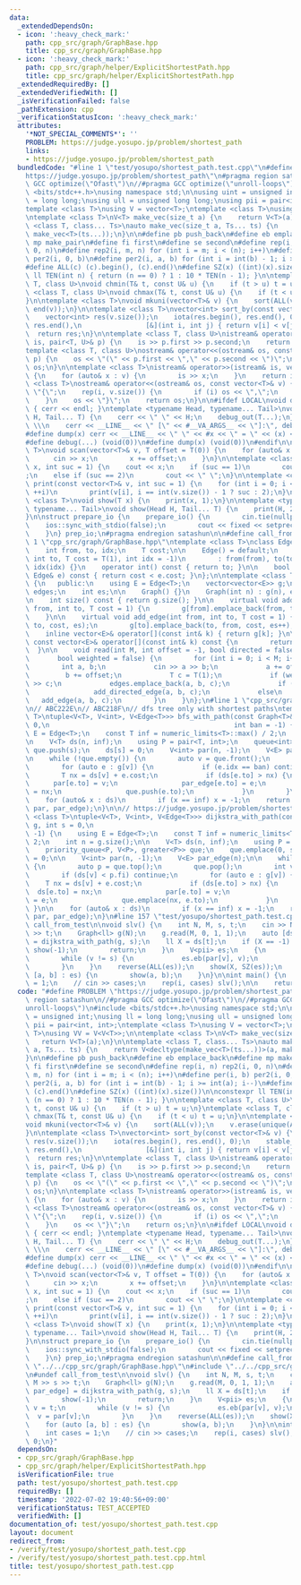 ```yaml
---
data:
  _extendedDependsOn:
  - icon: ':heavy_check_mark:'
    path: cpp_src/graph/GraphBase.hpp
    title: cpp_src/graph/GraphBase.hpp
  - icon: ':heavy_check_mark:'
    path: cpp_src/graph/helper/ExplicitShortestPath.hpp
    title: cpp_src/graph/helper/ExplicitShortestPath.hpp
  _extendedRequiredBy: []
  _extendedVerifiedWith: []
  _isVerificationFailed: false
  _pathExtension: cpp
  _verificationStatusIcon: ':heavy_check_mark:'
  attributes:
    '*NOT_SPECIAL_COMMENTS*': ''
    PROBLEM: https://judge.yosupo.jp/problem/shortest_path
    links:
    - https://judge.yosupo.jp/problem/shortest_path
  bundledCode: "#line 1 \"test/yosupo/shortest_path.test.cpp\"\n#define PROBLEM \"\
    https://judge.yosupo.jp/problem/shortest_path\"\n#pragma region satashun\n//#pragma\
    \ GCC optimize(\"Ofast\")\n//#pragma GCC optimize(\"unroll-loops\")\n#include\
    \ <bits/stdc++.h>\nusing namespace std;\n\nusing uint = unsigned int;\nusing ll\
    \ = long long;\nusing ull = unsigned long long;\nusing pii = pair<int, int>;\n\
    template <class T>\nusing V = vector<T>;\ntemplate <class T>\nusing VV = V<V<T>>;\n\
    \ntemplate <class T>\nV<T> make_vec(size_t a) {\n    return V<T>(a);\n}\n\ntemplate\
    \ <class T, class... Ts>\nauto make_vec(size_t a, Ts... ts) {\n    return V<decltype(make_vec<T>(ts...))>(a,\
    \ make_vec<T>(ts...));\n}\n\n#define pb push_back\n#define eb emplace_back\n#define\
    \ mp make_pair\n#define fi first\n#define se second\n#define rep(i, n) rep2(i,\
    \ 0, n)\n#define rep2(i, m, n) for (int i = m; i < (n); i++)\n#define per(i, b)\
    \ per2(i, 0, b)\n#define per2(i, a, b) for (int i = int(b) - 1; i >= int(a); i--)\n\
    #define ALL(c) (c).begin(), (c).end()\n#define SZ(x) ((int)(x).size())\n\nconstexpr\
    \ ll TEN(int n) { return (n == 0) ? 1 : 10 * TEN(n - 1); }\n\ntemplate <class\
    \ T, class U>\nvoid chmin(T& t, const U& u) {\n    if (t > u) t = u;\n}\ntemplate\
    \ <class T, class U>\nvoid chmax(T& t, const U& u) {\n    if (t < u) t = u;\n\
    }\n\ntemplate <class T>\nvoid mkuni(vector<T>& v) {\n    sort(ALL(v));\n    v.erase(unique(ALL(v)),\
    \ end(v));\n}\n\ntemplate <class T>\nvector<int> sort_by(const vector<T>& v) {\n\
    \    vector<int> res(v.size());\n    iota(res.begin(), res.end(), 0);\n    stable_sort(res.begin(),\
    \ res.end(),\n                [&](int i, int j) { return v[i] < v[j]; });\n  \
    \  return res;\n}\n\ntemplate <class T, class U>\nistream& operator>>(istream&\
    \ is, pair<T, U>& p) {\n    is >> p.first >> p.second;\n    return is;\n}\n\n\
    template <class T, class U>\nostream& operator<<(ostream& os, const pair<T, U>&\
    \ p) {\n    os << \"(\" << p.first << \",\" << p.second << \")\";\n    return\
    \ os;\n}\n\ntemplate <class T>\nistream& operator>>(istream& is, vector<T>& v)\
    \ {\n    for (auto& x : v) {\n        is >> x;\n    }\n    return is;\n}\n\ntemplate\
    \ <class T>\nostream& operator<<(ostream& os, const vector<T>& v) {\n    os <<\
    \ \"{\";\n    rep(i, v.size()) {\n        if (i) os << \",\";\n        os << v[i];\n\
    \    }\n    os << \"}\";\n    return os;\n}\n\n#ifdef LOCAL\nvoid debug_out()\
    \ { cerr << endl; }\ntemplate <typename Head, typename... Tail>\nvoid debug_out(Head\
    \ H, Tail... T) {\n    cerr << \" \" << H;\n    debug_out(T...);\n}\n#define debug(...)\
    \ \\\n    cerr << __LINE__ << \" [\" << #__VA_ARGS__ << \"]:\", debug_out(__VA_ARGS__)\n\
    #define dump(x) cerr << __LINE__ << \" \" << #x << \" = \" << (x) << endl\n#else\n\
    #define debug(...) (void(0))\n#define dump(x) (void(0))\n#endif\n\ntemplate <class\
    \ T>\nvoid scan(vector<T>& v, T offset = T(0)) {\n    for (auto& x : v) {\n  \
    \      cin >> x;\n        x += offset;\n    }\n}\n\ntemplate <class T>\nvoid print(T\
    \ x, int suc = 1) {\n    cout << x;\n    if (suc == 1)\n        cout << \"\\n\"\
    ;\n    else if (suc == 2)\n        cout << \" \";\n}\n\ntemplate <class T>\nvoid\
    \ print(const vector<T>& v, int suc = 1) {\n    for (int i = 0; i < v.size();\
    \ ++i)\n        print(v[i], i == int(v.size()) - 1 ? suc : 2);\n}\n\ntemplate\
    \ <class T>\nvoid show(T x) {\n    print(x, 1);\n}\n\ntemplate <typename Head,\
    \ typename... Tail>\nvoid show(Head H, Tail... T) {\n    print(H, 2);\n    show(T...);\n\
    }\n\nstruct prepare_io {\n    prepare_io() {\n        cin.tie(nullptr);\n    \
    \    ios::sync_with_stdio(false);\n        cout << fixed << setprecision(10);\n\
    \    }\n} prep_io;\n#pragma endregion satashun\n\n#define call_from_test\n#line\
    \ 1 \"cpp_src/graph/GraphBase.hpp\"\ntemplate <class T>\nclass Edge {\n   public:\n\
    \    int from, to, idx;\n    T cost;\n\n    Edge() = default;\n    Edge(int from,\
    \ int to, T cost = T(1), int idx = -1)\n        : from(from), to(to), cost(cost),\
    \ idx(idx) {}\n    operator int() const { return to; }\n\n    bool operator<(const\
    \ Edge& e) const { return cost < e.cost; }\n};\n\ntemplate <class T>\nclass Graph\
    \ {\n   public:\n    using E = Edge<T>;\n    vector<vector<E>> g;\n    vector<E>\
    \ edges;\n    int es;\n\n    Graph() {}\n    Graph(int n) : g(n), edges(0), es(0){};\n\
    \n    int size() const { return g.size(); }\n\n    virtual void add_directed_edge(int\
    \ from, int to, T cost = 1) {\n        g[from].emplace_back(from, to, cost, es++);\n\
    \    }\n\n    virtual void add_edge(int from, int to, T cost = 1) {\n        g[from].emplace_back(from,\
    \ to, cost, es);\n        g[to].emplace_back(to, from, cost, es++);\n    }\n\n\
    \    inline vector<E>& operator[](const int& k) { return g[k]; }\n\n    inline\
    \ const vector<E>& operator[](const int& k) const {\n        return g[k];\n  \
    \  }\n\n    void read(int M, int offset = -1, bool directed = false,\n       \
    \       bool weighted = false) {\n        for (int i = 0; i < M; i++) {\n    \
    \        int a, b;\n            cin >> a >> b;\n            a += offset;\n   \
    \         b += offset;\n            T c = T(1);\n            if (weighted) cin\
    \ >> c;\n            edges.emplace_back(a, b, c);\n            if (directed)\n\
    \                add_directed_edge(a, b, c);\n            else\n             \
    \   add_edge(a, b, c);\n        }\n    }\n};\n#line 1 \"cpp_src/graph/helper/ExplicitShortestPath.hpp\"\
    \n// ABC222E\n// ABC218F\n// dfs tree only with shortest paths\ntemplate <class\
    \ T>\ntuple<V<T>, V<int>, V<Edge<T>>> bfs_with_path(const Graph<T>& g, int s =\
    \ 0,\n                                              int ban = -1) {\n    using\
    \ E = Edge<T>;\n    const T inf = numeric_limits<T>::max() / 2;\n    int n = g.size();\n\
    \n    V<T> ds(n, inf);\n    using P = pair<T, int>;\n    queue<int> que;\n   \
    \ que.push(s);\n    ds[s] = 0;\n    V<int> par(n, -1);\n    V<E> par_edge(n);\n\
    \n    while (!que.empty()) {\n        auto v = que.front();\n        que.pop();\n\
    \        for (auto e : g[v]) {\n            if (e.idx == ban) continue;\n    \
    \        T nx = ds[v] + e.cost;\n            if (ds[e.to] > nx) {\n          \
    \      par[e.to] = v;\n                par_edge[e.to] = e;\n                ds[e.to]\
    \ = nx;\n                que.push(e.to);\n            }\n        }\n    }\n\n\
    \    for (auto& x : ds)\n        if (x == inf) x = -1;\n    return make_tuple(ds,\
    \ par, par_edge);\n}\n\n// https://judge.yosupo.jp/problem/shortest_path\ntemplate\
    \ <class T>\ntuple<V<T>, V<int>, V<Edge<T>>> dijkstra_with_path(const Graph<T>&\
    \ g, int s = 0,\n                                                   int ban =\
    \ -1) {\n    using E = Edge<T>;\n    const T inf = numeric_limits<T>::max() /\
    \ 2;\n    int n = g.size();\n\n    V<T> ds(n, inf);\n    using P = pair<T, int>;\n\
    \    priority_queue<P, V<P>, greater<P>> que;\n    que.emplace(0, s);\n    ds[s]\
    \ = 0;\n\n    V<int> par(n, -1);\n    V<E> par_edge(n);\n\n    while (!que.empty())\
    \ {\n        auto p = que.top();\n        que.pop();\n        int v = p.se;\n\
    \        if (ds[v] < p.fi) continue;\n        for (auto e : g[v]) {\n        \
    \    T nx = ds[v] + e.cost;\n            if (ds[e.to] > nx) {\n              \
    \  ds[e.to] = nx;\n                par[e.to] = v;\n                par_edge[e.to]\
    \ = e;\n                que.emplace(nx, e.to);\n            }\n        }\n   \
    \ }\n\n    for (auto& x : ds)\n        if (x == inf) x = -1;\n    return make_tuple(ds,\
    \ par, par_edge);\n}\n#line 157 \"test/yosupo/shortest_path.test.cpp\"\n#undef\
    \ call_from_test\n\nvoid slv() {\n    int N, M, s, t;\n    cin >> N >> M >> s\
    \ >> t;\n    Graph<ll> g(N);\n    g.read(M, 0, 1, 1);\n    auto [ds, par, par_edge]\
    \ = dijkstra_with_path(g, s);\n    ll X = ds[t];\n    if (X == -1) {\n       \
    \ show(-1);\n        return;\n    }\n    V<pii> es;\n    {\n        int v = t;\n\
    \        while (v != s) {\n            es.eb(par[v], v);\n            v = par[v];\n\
    \        }\n    }\n    reverse(ALL(es));\n    show(X, SZ(es));\n    for (auto\
    \ [a, b] : es) {\n        show(a, b);\n    }\n}\n\nint main() {\n    int cases\
    \ = 1;\n    // cin >> cases;\n    rep(i, cases) slv();\n\n    return 0;\n}\n"
  code: "#define PROBLEM \"https://judge.yosupo.jp/problem/shortest_path\"\n#pragma\
    \ region satashun\n//#pragma GCC optimize(\"Ofast\")\n//#pragma GCC optimize(\"\
    unroll-loops\")\n#include <bits/stdc++.h>\nusing namespace std;\n\nusing uint\
    \ = unsigned int;\nusing ll = long long;\nusing ull = unsigned long long;\nusing\
    \ pii = pair<int, int>;\ntemplate <class T>\nusing V = vector<T>;\ntemplate <class\
    \ T>\nusing VV = V<V<T>>;\n\ntemplate <class T>\nV<T> make_vec(size_t a) {\n \
    \   return V<T>(a);\n}\n\ntemplate <class T, class... Ts>\nauto make_vec(size_t\
    \ a, Ts... ts) {\n    return V<decltype(make_vec<T>(ts...))>(a, make_vec<T>(ts...));\n\
    }\n\n#define pb push_back\n#define eb emplace_back\n#define mp make_pair\n#define\
    \ fi first\n#define se second\n#define rep(i, n) rep2(i, 0, n)\n#define rep2(i,\
    \ m, n) for (int i = m; i < (n); i++)\n#define per(i, b) per2(i, 0, b)\n#define\
    \ per2(i, a, b) for (int i = int(b) - 1; i >= int(a); i--)\n#define ALL(c) (c).begin(),\
    \ (c).end()\n#define SZ(x) ((int)(x).size())\n\nconstexpr ll TEN(int n) { return\
    \ (n == 0) ? 1 : 10 * TEN(n - 1); }\n\ntemplate <class T, class U>\nvoid chmin(T&\
    \ t, const U& u) {\n    if (t > u) t = u;\n}\ntemplate <class T, class U>\nvoid\
    \ chmax(T& t, const U& u) {\n    if (t < u) t = u;\n}\n\ntemplate <class T>\n\
    void mkuni(vector<T>& v) {\n    sort(ALL(v));\n    v.erase(unique(ALL(v)), end(v));\n\
    }\n\ntemplate <class T>\nvector<int> sort_by(const vector<T>& v) {\n    vector<int>\
    \ res(v.size());\n    iota(res.begin(), res.end(), 0);\n    stable_sort(res.begin(),\
    \ res.end(),\n                [&](int i, int j) { return v[i] < v[j]; });\n  \
    \  return res;\n}\n\ntemplate <class T, class U>\nistream& operator>>(istream&\
    \ is, pair<T, U>& p) {\n    is >> p.first >> p.second;\n    return is;\n}\n\n\
    template <class T, class U>\nostream& operator<<(ostream& os, const pair<T, U>&\
    \ p) {\n    os << \"(\" << p.first << \",\" << p.second << \")\";\n    return\
    \ os;\n}\n\ntemplate <class T>\nistream& operator>>(istream& is, vector<T>& v)\
    \ {\n    for (auto& x : v) {\n        is >> x;\n    }\n    return is;\n}\n\ntemplate\
    \ <class T>\nostream& operator<<(ostream& os, const vector<T>& v) {\n    os <<\
    \ \"{\";\n    rep(i, v.size()) {\n        if (i) os << \",\";\n        os << v[i];\n\
    \    }\n    os << \"}\";\n    return os;\n}\n\n#ifdef LOCAL\nvoid debug_out()\
    \ { cerr << endl; }\ntemplate <typename Head, typename... Tail>\nvoid debug_out(Head\
    \ H, Tail... T) {\n    cerr << \" \" << H;\n    debug_out(T...);\n}\n#define debug(...)\
    \ \\\n    cerr << __LINE__ << \" [\" << #__VA_ARGS__ << \"]:\", debug_out(__VA_ARGS__)\n\
    #define dump(x) cerr << __LINE__ << \" \" << #x << \" = \" << (x) << endl\n#else\n\
    #define debug(...) (void(0))\n#define dump(x) (void(0))\n#endif\n\ntemplate <class\
    \ T>\nvoid scan(vector<T>& v, T offset = T(0)) {\n    for (auto& x : v) {\n  \
    \      cin >> x;\n        x += offset;\n    }\n}\n\ntemplate <class T>\nvoid print(T\
    \ x, int suc = 1) {\n    cout << x;\n    if (suc == 1)\n        cout << \"\\n\"\
    ;\n    else if (suc == 2)\n        cout << \" \";\n}\n\ntemplate <class T>\nvoid\
    \ print(const vector<T>& v, int suc = 1) {\n    for (int i = 0; i < v.size();\
    \ ++i)\n        print(v[i], i == int(v.size()) - 1 ? suc : 2);\n}\n\ntemplate\
    \ <class T>\nvoid show(T x) {\n    print(x, 1);\n}\n\ntemplate <typename Head,\
    \ typename... Tail>\nvoid show(Head H, Tail... T) {\n    print(H, 2);\n    show(T...);\n\
    }\n\nstruct prepare_io {\n    prepare_io() {\n        cin.tie(nullptr);\n    \
    \    ios::sync_with_stdio(false);\n        cout << fixed << setprecision(10);\n\
    \    }\n} prep_io;\n#pragma endregion satashun\n\n#define call_from_test\n#include\
    \ \"../../cpp_src/graph/GraphBase.hpp\"\n#include \"../../cpp_src/graph/helper/ExplicitShortestPath.hpp\"\
    \n#undef call_from_test\n\nvoid slv() {\n    int N, M, s, t;\n    cin >> N >>\
    \ M >> s >> t;\n    Graph<ll> g(N);\n    g.read(M, 0, 1, 1);\n    auto [ds, par,\
    \ par_edge] = dijkstra_with_path(g, s);\n    ll X = ds[t];\n    if (X == -1) {\n\
    \        show(-1);\n        return;\n    }\n    V<pii> es;\n    {\n        int\
    \ v = t;\n        while (v != s) {\n            es.eb(par[v], v);\n          \
    \  v = par[v];\n        }\n    }\n    reverse(ALL(es));\n    show(X, SZ(es));\n\
    \    for (auto [a, b] : es) {\n        show(a, b);\n    }\n}\n\nint main() {\n\
    \    int cases = 1;\n    // cin >> cases;\n    rep(i, cases) slv();\n\n    return\
    \ 0;\n}"
  dependsOn:
  - cpp_src/graph/GraphBase.hpp
  - cpp_src/graph/helper/ExplicitShortestPath.hpp
  isVerificationFile: true
  path: test/yosupo/shortest_path.test.cpp
  requiredBy: []
  timestamp: '2022-07-02 19:40:56+09:00'
  verificationStatus: TEST_ACCEPTED
  verifiedWith: []
documentation_of: test/yosupo/shortest_path.test.cpp
layout: document
redirect_from:
- /verify/test/yosupo/shortest_path.test.cpp
- /verify/test/yosupo/shortest_path.test.cpp.html
title: test/yosupo/shortest_path.test.cpp
---
```

